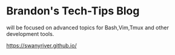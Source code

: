 # Brandon's Tech-Tips Blog

will be focused on advanced topics for Bash,Vim,Tmux and other development tools.

https://swanyriver.github.io/
